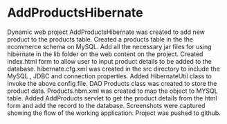 # AddProductsHibernate
Dynamic web project AddProductsHibernate was created to add new product to the products table.
Created a products table in the the ecommerce schema on MySQL.
Add all the necessary jar files for using hibernate in the lib folder on the web content on the project.
Created index.html form to allow user to input product details to be added to the database.
hibernate.cfg.xml was created in the src directory to include the MySQL , JDBC and connection properties.
Added HibernateUtil class to invoke the above config file.
DAO Products class was created to store the product data.
Products.hbm.xml was created to map the object to MYSQL table.
Added AddProducts servlet to get the product details from the html form and add the record to the database.
Screenshots were captured showing the flow of the working application. 
Project was pushed to github.
